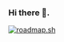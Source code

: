 ### Hi there 👋.

[![roadmap.sh](https://api.roadmap.sh/v1-badge/wide/651036fcd5295d7a813e9053?variant=dark)](https://roadmap.sh)
<!--
**irqd/irqd** is a ✨ _special_ ✨ repository because its `README.md` (this file) appears on your GitHub profile.

Here are some ideas to get you started:

- 🔭 I’m currently working on ...
- 🌱 I’m currently learning ...
- 👯 I’m looking to collaborate on ...
- 🤔 I’m looking for help with ...
- 💬 Ask me about ...
- 📫 How to reach me: ...
- 😄 Pronouns: ...
- ⚡ Fun fact: ...
-->
